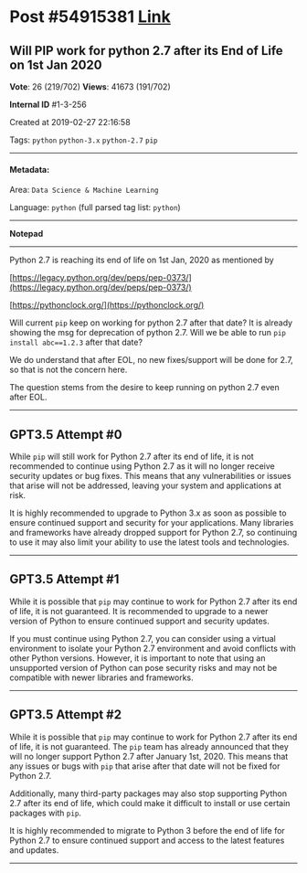
# Post \#54915381 [Link](https://stackoverflow.com/questions/54915381/)

## Will PIP work for python 2.7 after its End of Life on 1st Jan 2020

**Vote**: 26 (219/702) **Views**: 41673 (191/702) 

**Internal ID** \#1-3-256

Created at 2019-02-27 22:16:58

Tags: `python` `python-3.x` `python-2.7` `pip`

----------

#### Metadata:

Area: `Data Science & Machine Learning`

Language: `python` (full parsed tag list: `python`)

----------

**Notepad**


----------

Python 2.7 is reaching its end of life on 1st Jan, 2020 as mentioned by 

[https://legacy.python.org/dev/peps/pep-0373/](https://legacy.python.org/dev/peps/pep-0373/)

[https://pythonclock.org/](https://pythonclock.org/)

Will current `pip` keep on working for python 2.7 after that date? It is already showing the msg for deprecation of python 2.7. Will we be able to run
`pip install abc==1.2.3` after that date?

We do understand that after EOL, no new fixes/support will be done for 2.7, so that is not the concern here. 

The question stems from the desire to keep running on python 2.7 even after EOL.


----------
        
## GPT3.5 Attempt \#0

While `pip` will still work for Python 2.7 after its end of life, it is not recommended to continue using Python 2.7 as it will no longer receive security updates or bug fixes. This means that any vulnerabilities or issues that arise will not be addressed, leaving your system and applications at risk. 

It is highly recommended to upgrade to Python 3.x as soon as possible to ensure continued support and security for your applications. Many libraries and frameworks have already dropped support for Python 2.7, so continuing to use it may also limit your ability to use the latest tools and technologies.

--------

## GPT3.5 Attempt \#1

While it is possible that `pip` may continue to work for Python 2.7 after its end of life, it is not guaranteed. It is recommended to upgrade to a newer version of Python to ensure continued support and security updates. 

If you must continue using Python 2.7, you can consider using a virtual environment to isolate your Python 2.7 environment and avoid conflicts with other Python versions. However, it is important to note that using an unsupported version of Python can pose security risks and may not be compatible with newer libraries and frameworks.

--------

## GPT3.5 Attempt \#2

While it is possible that `pip` may continue to work for Python 2.7 after its end of life, it is not guaranteed. The `pip` team has already announced that they will no longer support Python 2.7 after January 1st, 2020. This means that any issues or bugs with `pip` that arise after that date will not be fixed for Python 2.7.

Additionally, many third-party packages may also stop supporting Python 2.7 after its end of life, which could make it difficult to install or use certain packages with `pip`.

It is highly recommended to migrate to Python 3 before the end of life for Python 2.7 to ensure continued support and access to the latest features and updates.

--------
